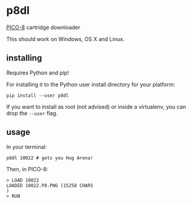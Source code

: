 # p8dl
[PICO-8](http://www.lexaloffle.com/pico-8.php) cartridge downloader

This should work on Windows, OS X and Linux.



## installing

Requires Python and pip!

For installing it to the Python user install directory for your platform:
```
pip install --user p8dl
```

If you want to install as root (not advised) or inside a virtualenv, you can drop the `--user` flag.

## usage

In your terminal:

```
p8dl 10022 # gets you Hug Arena!
```

Then, in PICO-8:
```
> LOAD 10022
LOADED 10022.P8.PNG (15258 CHARS
)
> RUN
```
